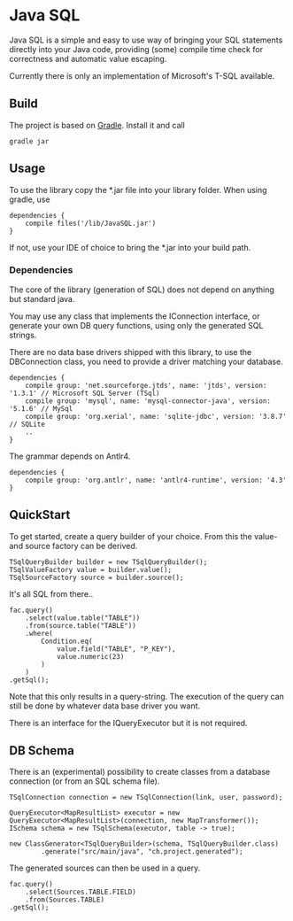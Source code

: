 # Java SQL #

Java SQL is a simple and easy to use way of bringing your SQL statements directly into your Java code, providing (some) compile time check for correctness and automatic value escaping.

Currently there is only an implementation of Microsoft's T-SQL available.

## Build ##

The project is based on [Gradle](https://gradle.org/). Install it and call

    gradle jar
    
## Usage ##

To use the library copy the *.jar file into your library folder. When using gradle, use

    dependencies {
        compile files('/lib/JavaSQL.jar')
    }

If not, use your IDE of choice to bring the *.jar into your build path.

### Dependencies ###

The core of the library (generation of SQL) does not depend on anything but standard java.

You may use any class that implements the IConnection interface, or generate your own DB query functions, using only the generated SQL strings.

There are no data base drivers shipped with this library, to use the DBConnection class, you need to provide a driver matching your database.

    dependencies {
        compile group: 'net.sourceforge.jtds', name: 'jtds', version: '1.3.1' // Microsoft SQL Server (TSql)
        compile group: 'mysql', name: 'mysql-connector-java', version: '5.1.6' // MySql
        compile group: 'org.xerial', name: 'sqlite-jdbc', version: '3.8.7' // SQLite
        ..
    }

The grammar depends on Antlr4.

    dependencies {
        compile group: 'org.antlr', name: 'antlr4-runtime', version: '4.3'
    }

## QuickStart ##

To get started, create a query builder of your choice. From this the value- and source factory can be derived.

    TSqlQueryBuilder builder = new TSqlQueryBuilder();
    TSqlValueFactory value = builder.value();
    TSqlSourceFactory source = builder.source();

It's all SQL from there..

    fac.query()
        .select(value.table("TABLE"))
        .from(source.table("TABLE"))
        .where(
            Condition.eq(
                value.field("TABLE", "P_KEY"),
                value.numeric(23)
            )
        )
    .getSql();

Note that this only results in a query-string. The execution of the query can still be done by whatever data base driver you want.

There is an interface for the IQueryExecutor but it is not required.

## DB Schema ##

There is an (experimental) possibility to create classes from a database connection (or from an SQL schema file).

    TSqlConnection connection = new TSqlConnection(link, user, password);
    
    QueryExecutor<MapResultList> executor = new QueryExecutor<MapResultList>(connection, new MapTransformer());
    ISchema schema = new TSqlSchema(executor, table -> true);
    
    new ClassGenerator<TSqlQueryBuilder>(schema, TSqlQueryBuilder.class)
            .generate("src/main/java", "ch.project.generated");

The generated sources can then be used in a query.

    fac.query()
        .select(Sources.TABLE.FIELD)
        .from(Sources.TABLE)
    .getSql();